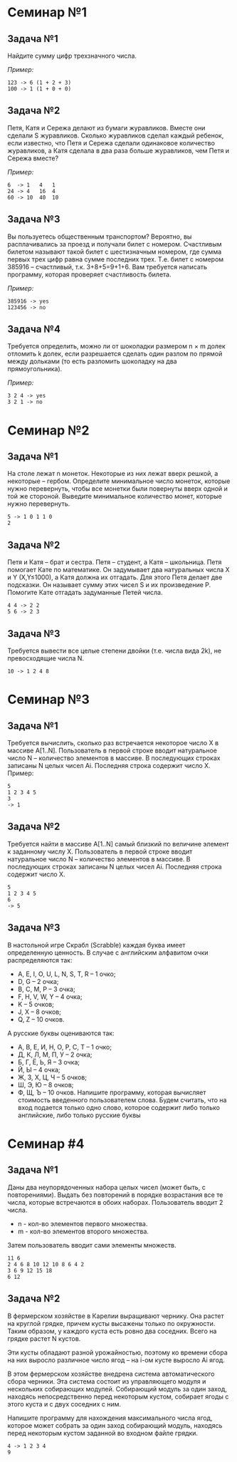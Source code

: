 # Семинар №1

## Задача №1

Найдите сумму цифр трехзначного числа.

*Пример:*
```
123 -> 6 (1 + 2 + 3)
100 -> 1 (1 + 0 + 0)
```

## Задача №2

Петя, Катя и Сережа делают из бумаги журавликов. Вместе они сделали S журавликов. Сколько журавликов сделал каждый 
ребенок, если известно, что Петя и Сережа сделали одинаковое количество журавликов, а Катя сделала в два раза больше
журавликов, чем Петя и Сережа вместе?

*Пример:*
```
6  -> 1   4   1
24 -> 4   16  4
60 -> 10  40  10
```

## Задача №3

Вы пользуетесь общественным транспортом? Вероятно, вы расплачивались за проезд и получали билет с номером. Счастливым
билетом называют такой билет с шестизначным номером, где сумма первых трех цифр равна сумме последних трех. Т.е. билет
с номером 385916 – счастливый, т.к. 3+8+5=9+1+6. Вам требуется написать программу, которая проверяет счастливость билета.

*Пример:*

```
385916 -> yes
123456 -> no
```

## Задача №4

Требуется определить, можно ли от шоколадки размером n × m долек отломить k долек, если разрешается сделать один разлом
по прямой между дольками (то есть разломить шоколадку на два прямоугольника).

*Пример:*

```
3 2 4 -> yes
3 2 1 -> no
```

# Семинар №2

## Задача №1

На столе лежат n монеток. Некоторые из них лежат вверх решкой, а некоторые – гербом. Определите минимальное число 
монеток, которые нужно перевернуть, чтобы все монетки были повернуты вверх одной и той же стороной. Выведите минимальное
количество монет, которые нужно перевернуть.
```
5 -> 1 0 1 1 0
2
```

## Задача №2

Петя и Катя – брат и сестра. Петя – студент, а Катя – школьница. Петя помогает Кате по математике. Он задумывает два 
натуральных числа X и Y (X,Y≤1000), а Катя должна их отгадать. Для этого Петя делает две подсказки. Он называет сумму
этих чисел S и их произведение P. Помогите Кате отгадать задуманные Петей числа.
```
4 4 -> 2 2
5 6 -> 2 3
```

## Задача №3

Требуется вывести все целые степени двойки (т.е. числа вида 2k), не превосходящие числа N.
```
10 -> 1 2 4 8
```

# Семинар №3

## Задача №1

Требуется вычислить, сколько раз встречается некоторое число X в массиве A[1..N]. Пользователь в первой строке вводит
натуральное число N – количество элементов в массиве. В последующих строках записаны N целых чисел Ai. Последняя строка 
содержит число X. Пример:
```
5
1 2 3 4 5
3
-> 1
```

## Задача №2

Требуется найти в массиве A[1..N] самый близкий по величине элемент к заданному числу X. Пользователь в первой строке
вводит натуральное число N – количество элементов в массиве. В последующих строках записаны N целых чисел Ai. Последняя 
строка содержит число X.
```
5
1 2 3 4 5
6
-> 5
```

## Задача №3

В настольной игре Скрабл (Scrabble) каждая буква имеет определенную ценность. В случае с английским алфавитом очки 
распределяются так:
* A, E, I, O, U, L, N, S, T, R – 1 очко;
* D, G – 2 очка;
* B, C, M, P – 3 очка;
* F, H, V, W, Y – 4 очка;
* K – 5 очков;
* J, X – 8 очков;
* Q, Z – 10 очков.

А русские буквы оцениваются так:
* А, В, Е, И, Н, О, Р, С, Т – 1 очко;
* Д, К, Л, М, П, У – 2 очка;
* Б, Г, Ё, Ь, Я – 3 очка;
* Й, Ы – 4 очка;
* Ж, З, Х, Ц, Ч – 5 очков;
* Ш, Э, Ю – 8 очков;
* Ф, Щ, Ъ – 10 очков.
Напишите программу, которая вычисляет стоимость введенного пользователем слова. Будем считать, что на вход подается только
одно слово, которое содержит либо только английские, либо только русские буквы


# Семинар #4

## Задача №1

Даны два неупорядоченных набора целых чисел (может быть, с повторениями). Выдать без повторений в порядке возрастания все
те числа, которые встречаются в обоих наборах. Пользователь вводит 2 числа. 
* n - кол-во элементов первого множества.
* m - кол-во элементов второго множества. 

Затем пользователь вводит сами элементы множеств.
```
11 6
2 4 6 8 10 12 10 8 6 4 2
3 6 9 12 15 18
6 12
```

## Задача №2

В фермерском хозяйстве в Карелии выращивают чернику. Она растет на круглой грядке, причем кусты высажены только по
окружности. Таким образом, у каждого куста есть ровно два соседних. Всего на грядке растет N кустов. 

Эти кусты обладают разной урожайностью, поэтому ко времени сбора на них выросло различное число ягод – на i-ом кусте 
выросло Ai ягод. 

В этом фермерском хозяйстве внедрена система автоматического сбора черники. Эта система состоит из управляющего модуля и
нескольких собирающих модулей. Собирающий модуль за один заход, находясь непосредственно перед некоторым кустом, собирает
ягоды с этого куста и с двух соседних с ним.

Напишите программу для нахождения максимального числа ягод, которое может собрать за один заход собирающий модуль, находясь
перед некоторым кустом заданной во входном файле грядки.
```
4 -> 1 2 3 4
9
```

